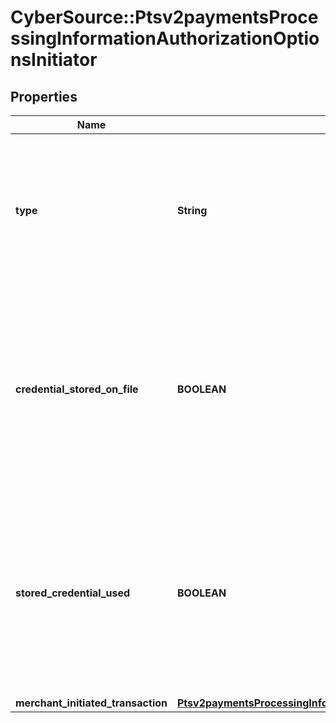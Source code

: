 # CyberSource::Ptsv2paymentsProcessingInformationAuthorizationOptionsInitiator

## Properties
Name | Type | Description | Notes
------------ | ------------- | ------------- | -------------
**type** | **String** | This field indicates whether the transaction is a merchant-initiated transaction or customer-initiated transaction.  | [optional] 
**credential_stored_on_file** | **BOOLEAN** | Flag that indicates whether merchant is intend to use this transaction to store payment credential for follow-up merchant-initiated transactions or not.  | [optional] 
**stored_credential_used** | **BOOLEAN** | Flag that indicates whether merchant is intend to use this transaction to store payment credential for follow-up merchant-initiated transactions or not.  | [optional] 
**merchant_initiated_transaction** | [**Ptsv2paymentsProcessingInformationAuthorizationOptionsMerchantInitiatedTransaction**](Ptsv2paymentsProcessingInformationAuthorizationOptionsMerchantInitiatedTransaction.md) |  | [optional] 


